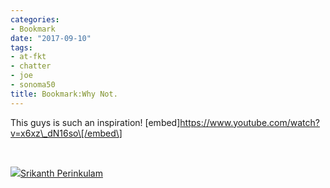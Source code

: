 ```yaml
---
categories:
- Bookmark
date: "2017-09-10"
tags:
- at-fkt
- chatter
- joe
- sonoma50
title: Bookmark:Why Not.
---
```


This guys is such an inspiration! \[embed\]https://www.youtube.com/watch?v=x6xz\_dN16so\[/embed\]

 

![](images/cropped-cropped-SP01-550afdebv1_site_icon.png)[Srikanth Perinkulam](https://srikanthperinkulam.com)
